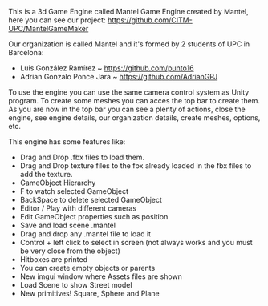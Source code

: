 This is a 3d Game Engine called Mantel Game Engine created by Mantel, here you can see our project:
https://github.com/CITM-UPC/MantelGameMaker

Our organization is called Mantel and it's formed by 2 students of UPC in Barcelona:
- Luis González Ramírez ~ https://github.com/punto16
- Adrian Gonzalo Ponce Jara ~ https://github.com/AdrianGPJ

To use the engine you can use the same camera control system as Unity program. To create some meshes you can acces the top bar to create them. As you are now in the top bar you can see a plenty of actions, close the engine, see engine details, our organization details, create meshes, options, etc.

This engine has some features like:
- Drag and Drop .fbx files to load them.
- Drag and Drop texture files to the fbx already loaded in the fbx files to add the texture.
- GameObject Hierarchy
- F to watch selected GameObject
- BackSpace to delete selected GameObject
- Editor / Play with different cameras
- Edit GameObject properties such as position
- Save and load scene .mantel
- Drag and drop any .mantel file to load it
- Control + left click to select in screen (not always works and you must be very close from the object)
- Hitboxes are printed
- You can create empty objects or parents
- New imgui window where Assets files are shown
- Load Scene to show Street model
- New primitives! Square, Sphere and Plane
